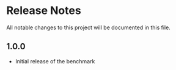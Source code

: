 # Release Notes

All notable changes to this project will be documented in this file.

## 1.0.0
- Initial release of the benchmark
